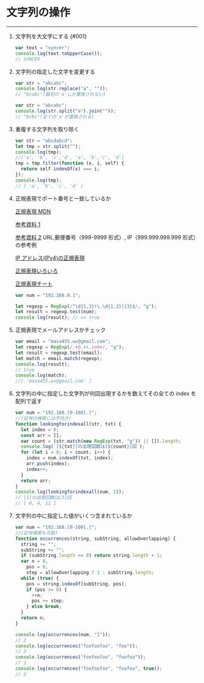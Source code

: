 # 文字列の操作

---

1. 文字列を大文字にする {#001}

   ```js
   var text = "syncer";
   console.log(text.toUpperCase());
   // SYNCER
   ```

2. 文字列の指定した文字を変更する

   ```js
   var str = "abcabc";
   console.log(str.replace("a", ""));
   // "bcabc"(最初の'a'しか置換されない)
   ```

   ```js
   var str = "abcabc";
   console.log(str.split("a").join(""));
   // "bcbc"(全ての'a'が置換される)
   ```

   <!-- [参考サイト](https://zukucode.com/2017/04/javascript-string-remove.html) -->

3. 重複する文字列を取り除く

   ```js
   var str = "abcdabcd";
   let tmp = str.split("");
   console.log(tmp);
   //['a', 'b', 'c','d', 'a', 'b','c', 'd']
   tmp = tmp.filter(function (x, i, self) {
     return self.indexOf(x) === i;
   });
   console.log(tmp);
   // [ 'a', 'b', 'c', 'd' ]
   ```

4. 正規表現でポート番号と一致しているか

   [正規表現 MDN](https://developer.mozilla.org/ja/docs/Web/JavaScript/Guide/Regular_Expressions)

   [参考資料 1](https://rightcode.co.jp/blog/information-technology/javascript-regularexpression)

   [参考資料 2](https://javascript.programmer-reference.com/js-regexp-sample/)
   URL,郵便番号（999-9999 形式）, IP（999.999.999.999 形式）の参考例

   [IP アドレス(IPv4)の正規表現](https://www.javadrive.jp/regex-basic/sample/index4.html)

   [正規表現いろいろ](https://www.megasoft.co.jp/mifes/seiki/index.html)

   [正規表現チート](https://murashun.jp/article/programming/regular-expression.html)

   ```js
   var num = "192.168.0.1";

   let regexp = RegExp(/^\d{1,3}(\.\d{1,3}){3}$/, "g");
   let result = regexp.test(num);
   console.log(result); // => true
   ```

5. 正規表現でメールアドレスかチェック

   ```js
   var email = "masa455.wv@gmail.com";
   let regexp = RegExp(/.+@.+\.com+/, "g");
   let result = regexp.test(email);
   let match = email.match(regexp);
   console.log(result);
   // true
   console.log(match);
   //[ 'masa455.wv@gmail.com' ]
   ```

6. 文字列の中に指定した文字列が何回出現するかを数えてその全ての index を配列で返す

   ```js
   var num = "192.168.[0-100].]";
   //(記号の検索には不向き)
   function lookingforindexall(str, txt) {
     let index = 0;
     const arr = [];
     var count = (str.match(new RegExp(txt, "g")) || []).length;
     console.log(`[${txt}]の出現回数は[${count}]回`);
     for (let i = 0; i < count; i++) {
       index = num.indexOf(txt, index);
       arr.push(index);
       index++;
     }
     return arr;
   }
   console.log(lookingforindexall(num, 1));
   // [1]の出現回数は[3]回
   // [ 0, 4, 11 ]
   ```

1. 文字列の中に指定した値がいくつ含まれているか
   
   ```js
   var num = "192.168.[0-100].]";
   //(記号検索も可能)
   function occurrences(string, subString, allowOverlapping) {
     string += "";
     subString += "";
     if (subString.length <= 0) return string.length + 1;
     var n = 0,
       pos = 0,
       step = allowOverlapping ? 1 : subString.length;
     while (true) {
       pos = string.indexOf(subString, pos);
       if (pos >= 0) {
         ++n;
         pos += step;
       } else break;
     }
     return n;
   }

   console.log(occurrences(num, "]"));
   // 2
   console.log(occurrences("foofoofoo", "foo"));
   // 3
   console.log(occurrences("foofoofoo", "foofoo"));
   // 1
   console.log(occurrences("foofoofoo", "foofoo", true));
   // 2
   ```
